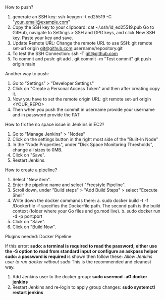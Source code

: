 How to push?

1. generate an SSH key:
ssh-keygen -t ed25519 -C "your_email@example.com"
2. Copy the SSH key to your clipboard:
cat ~/.ssh/id_ed25519.pub
Go to GitHub, navigate to Settings > SSH and GPG keys, and click New SSH key. Paste your key and save.
3. Update Remote URL:
Change the remote URL to use SSH:
git remote set-url origin git@github.com:username/repository.git
4. To test the SSH Connection:
ssh -T git@github.com
5. To commit and push:
git add .
git commit -m "Test commit"
git push origin main

Another way to push:
1. Go to "Settings" > "Developer Settings"
2. Click on "Create a Personal Access Token" and then after creating copy it.
3. Now you have to set the remote origin URL: git remote set-url origin <YOUR_REPO>
4. Then when you push the commit in username provide your username and in password provide the PAT

How to fix the no space issue in Jenkins in EC2?

1. Go to "Manage Jenkins" > "Nodes" 
2. Click on the settings button in the right most side of the "Built-In Node"
3. In the "Node Properties", under "Disk Space Monitoring Thresholds", change all sizes to 0MB.
4. Click on "Save".
5. Restart Jenkins.

How to create a pipeline?

1. Select "New item".
2. Enter the pipeline name and select "Freestyle Pipeline".
3. Scroll down, under "Build steps" > "Add Build Steps" > select "Execute Shell"
4. Write down the docker commands there:
   a. sudo docker build -t <IMAGE-NAME> -f <LOCATION-OF-THE-DOCKERFILE>/Dockerfile <LOCATION-OF-THE-DOCKERFILE>
   -f specifies the Dockerfile path.
   The second path is the build context (folder where your Go files and go.mod live).
   b. sudo docker run -d -p port:port <IMAGE-NAME>
5. Click on "Save".
6. Click on "Build Now".

Plugins needed: Docker Pipeline

If this error: **sudo: a terminal is required to read the password; either use the -S option to read from standard input or configure an askpass helper
sudo: a password is required** is shown then follow these:
_Allow Jenkins user to run docker without sudo_
This is the recommended and cleanest way.
1. Add Jenkins user to the docker group:
**sudo usermod -aG docker jenkins**
2. Restart Jenkins and re-login to apply group changes:
**sudo systemctl restart jenkins**
